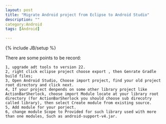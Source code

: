 ```yaml
---
layout: post
title: "Migrate Android project from Eclipse to Android Studio"
description: ""
category:Android 
tags: [Android]

---
```

{% include JB/setup %}

There are some points to be record:

	1, upgrade adt tools to version 22.
	2, right click eclipse project choose export , then Genrate Gradle build files;
	3, Open Android Studio, Choose import project, find your old project root directory and click next.
	4, If your project denpends on some other library project like ActionBarSherlock, choose import Module locate at your library root directory (for ActionBarSherlock you should choose sub direcotry called library), then select Create module from existing source.
	5, Add module for your porject.
	6, change module Scope to Provided for such library used with more than one modules, Such as android-support-v4.jar.

 
